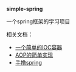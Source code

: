 **simple-spring**

一个spring框架的学习项目

相关文档：
- [一个简单的IOC容器](./doc/fo/一个简单的IOC容器.md)
- [AOP的简单实现](./doc/fo/AOP的简单实现.md)
- [手撸spring](./doc/fo/手撸spring.md)
